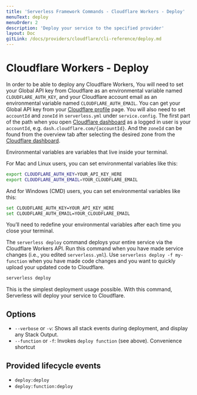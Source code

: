 ```yaml
---
title: 'Serverless Framework Commands - Cloudflare Workers - Deploy'
menuText: deploy
menuOrder: 2
description: 'Deploy your service to the specified provider'
layout: Doc
gitLink: /docs/providers/cloudflare/cli-reference/deploy.md
---
```


# Cloudflare Workers - Deploy
In order to be able to deploy any Cloudflare Workers, You will need to set your Global API key from Cloudflare as an environmental variable named `CLOUDFLARE_AUTH_KEY`, and your Cloudflare account email as an environmental variable named `CLOUDFLARE_AUTH_EMAIL`. You can get your Global API key from your [Cloudflare profile](https://dash.cloudflare.com/profile) page. You will also need to set `accountId` and `zoneId` in `serverless.yml` under `service.config`. The first part of the path when you open [Cloudflare dashboard](https://dash.cloudflare.com/) as a logged in user is your `accountId`, e.g. `dash.cloudflare.com/{accountId}`. And the `zoneId` can be found from the overview tab after selecting the desired zone from the [Cloudflare dashboard](https://dash.cloudflare.com/).

Environmental variables are variables that live inside your terminal.

For Mac and Linux users, you can set environmental variables like this:

```bash
export CLOUDFLARE_AUTH_KEY=YOUR_API_KEY_HERE
export CLOUDFLARE_AUTH_EMAIL=YOUR_CLOUDFLARE_EMAIL
```

And for Windows (CMD) users, you can set environmental variables like this:

```bash
set CLOUDFLARE_AUTH_KEY=YOUR_API_KEY_HERE
set CLOUDFLARE_AUTH_EMAIL=YOUR_CLOUDFLARE_EMAIL
```

You’ll need to redefine your environmental variables after each time you close your terminal.

The `serverless deploy` command deploys your entire service via the Cloudflare Workers API. Run this command when you have made service changes (i.e., you edited `serverless.yml`).
Use `serverless deploy -f my-function` when you have made code changes and you want to quickly upload your updated code to Cloudflare.

```bash
serverless deploy
```

This is the simplest deployment usage possible. With this command, Serverless will deploy your service to Cloudflare.

## Options
- `--verbose` or `-v`: Shows all stack events during deployment, and display any Stack Output.
- `--function` or `-f`: Invokes `deploy function` (see above). Convenience shortcut

## Provided lifecycle events
- `deploy:deploy`
- `deploy:function:deploy`
